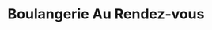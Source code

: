 ---
title: "Boulangerie Au Rendez-vous"
url: /yamoussoukro/boulangerie-au-rendez-vous/
shop: Bäckerei
---
